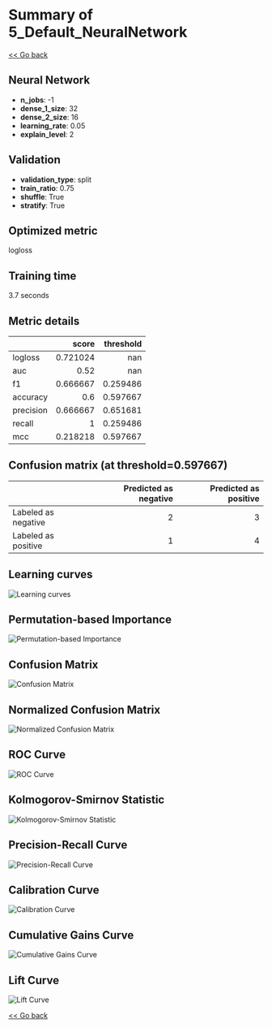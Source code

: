 # Summary of 5_Default_NeuralNetwork

[<< Go back](../README.md)


## Neural Network
- **n_jobs**: -1
- **dense_1_size**: 32
- **dense_2_size**: 16
- **learning_rate**: 0.05
- **explain_level**: 2

## Validation
 - **validation_type**: split
 - **train_ratio**: 0.75
 - **shuffle**: True
 - **stratify**: True

## Optimized metric
logloss

## Training time

3.7 seconds

## Metric details
|           |    score |   threshold |
|:----------|---------:|------------:|
| logloss   | 0.721024 |  nan        |
| auc       | 0.52     |  nan        |
| f1        | 0.666667 |    0.259486 |
| accuracy  | 0.6      |    0.597667 |
| precision | 0.666667 |    0.651681 |
| recall    | 1        |    0.259486 |
| mcc       | 0.218218 |    0.597667 |


## Confusion matrix (at threshold=0.597667)
|                     |   Predicted as negative |   Predicted as positive |
|:--------------------|------------------------:|------------------------:|
| Labeled as negative |                       2 |                       3 |
| Labeled as positive |                       1 |                       4 |

## Learning curves
![Learning curves](learning_curves.png)

## Permutation-based Importance
![Permutation-based Importance](permutation_importance.png)
## Confusion Matrix

![Confusion Matrix](confusion_matrix.png)


## Normalized Confusion Matrix

![Normalized Confusion Matrix](confusion_matrix_normalized.png)


## ROC Curve

![ROC Curve](roc_curve.png)


## Kolmogorov-Smirnov Statistic

![Kolmogorov-Smirnov Statistic](ks_statistic.png)


## Precision-Recall Curve

![Precision-Recall Curve](precision_recall_curve.png)


## Calibration Curve

![Calibration Curve](calibration_curve_curve.png)


## Cumulative Gains Curve

![Cumulative Gains Curve](cumulative_gains_curve.png)


## Lift Curve

![Lift Curve](lift_curve.png)



[<< Go back](../README.md)
